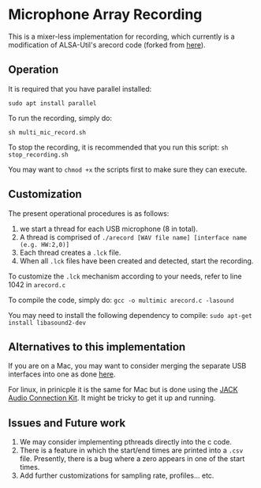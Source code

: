 # Microphone Array Recording

This is a mixer-less implementation for recording, which currently is a modification of ALSA-Util's arecord code (forked from [here](https://github.com/certik/record)).

## Operation

It is required that you have parallel installed:

`sudo apt install parallel`

To run the recording, simply do:

`sh multi_mic_record.sh`

To stop the recording, it is recommended that you run this script:
`sh stop_recording.sh`

You may want to `chmod +x` the scripts first to make sure they can execute.

## Customization

The present operational procedures is as follows:
1. we start a thread for each USB microphone (8 in total).
2. A thread is comprised of `./arecord [WAV file name] [interface name (e.g. HW:2,0)]`
3. Each thread creates a `.lck` file.
4. When all `.lck` files have been created and detected, start the recording.

To customize the `.lck` mechanism according to your needs, refer to line 1042 in `arecord.c`

To compile the code, simply do:
`gcc -o multimic arecord.c -lasound`

You may need to install the following dependency to compile:
`sudo apt-get install libasound2-dev`

## Alternatives to this implementation

If you are on a Mac, you may want to consider merging the separate USB interfaces into one as done [here](https://support.apple.com/en-us/HT202000).

For linux, in prinicple it is the same for Mac but is done using the [JACK Audio Connection Kit](https://jackaudio.org/). It might be tricky to get it up and running.

## Issues and Future work
1. We may consider implementing pthreads directly into the c code.
2. There is a feature in which the start/end times are printed into a `.csv` file. Presently,  there is a bug where a zero appears in one of the start times.
3. Add further customizations for sampling rate, profiles... etc.

